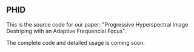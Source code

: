 ## PHID

This is the source code for our paper: "Progressive Hyperspectral Image Destriping with an Adaptive Frequencial Focus".

The complete code and detailed usage is coming soon.

